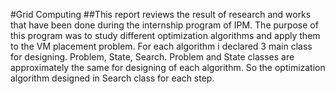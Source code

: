 #Grid Computing
##This report reviews the result of research and works that have been done during the internship program of IPM. The purpose of this program was to study different optimization algorithms and apply them to the VM placement problem.
For each algorithm i declared 3 main class for designing. Problem, State, Search. Problem and State classes are approximately the same for designing of each algorithm. So the optimization algorithm designed in Search class for each step.